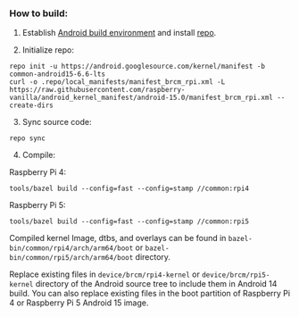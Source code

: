 ### How to build:

1. Establish [Android build environment](https://source.android.com/setup/initializing) and install [repo](https://source.android.com/docs/setup/develop#installing-repo).

2. Initialize repo:

```
repo init -u https://android.googlesource.com/kernel/manifest -b common-android15-6.6-lts
curl -o .repo/local_manifests/manifest_brcm_rpi.xml -L https://raw.githubusercontent.com/raspberry-vanilla/android_kernel_manifest/android-15.0/manifest_brcm_rpi.xml --create-dirs
```

3. Sync source code:

```
repo sync
```

4. Compile:

Raspberry Pi 4:
```
tools/bazel build --config=fast --config=stamp //common:rpi4
```

Raspberry Pi 5:
```
tools/bazel build --config=fast --config=stamp //common:rpi5
```

Compiled kernel Image, dtbs, and overlays can be found in `bazel-bin/common/rpi4/arch/arm64/boot` or `bazel-bin/common/rpi5/arch/arm64/boot` directory.

Replace existing files in `device/brcm/rpi4-kernel` or `device/brcm/rpi5-kernel` directory of the Android source tree to include them in Android 14 build. You can also replace existing files in the boot partition of Raspberry Pi 4 or Raspberry Pi 5 Android 15 image.

